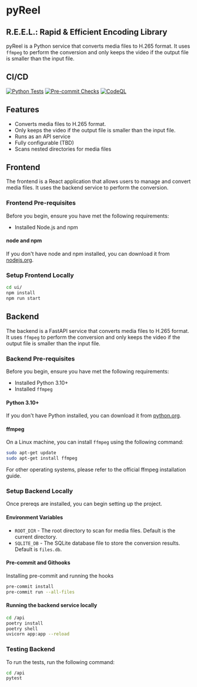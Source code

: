 # pyReel

## R.E.E.L.: Rapid & Efficient Encoding Library

pyReel is a Python service that converts media files to H.265 format. It uses `ffmpeg` to perform the conversion and only keeps the video if the output file is smaller than the input file.

## CI/CD

[![Python Tests](https://github.com/awhipp/pyReel/actions/workflows/run-pytest.yml/badge.svg)](https://github.com/awhipp/pyReel/actions/workflows/run-pytest.yml) [![Pre-commit Checks](https://github.com/awhipp/pyReel/actions/workflows/pre-commit-check.yml/badge.svg)](https://github.com/awhipp/pyReel/actions/workflows/pre-commit-check.yml) [![CodeQL](https://github.com/awhipp/pyReel/actions/workflows/github-code-scanning/codeql/badge.svg)](https://github.com/awhipp/pyReel/actions/workflows/github-code-scanning/codeql)

## Features

* Converts media files to H.265 format.
* Only keeps the video if the output file is smaller than the input file.
* Runs as an API service
* Fully configurable (TBD)
* Scans nested directories for media files

## Frontend

The frontend is a React application that allows users to manage and convert media files. It uses the backend service to perform the conversion.

### Frontend Pre-requisites

Before you begin, ensure you have met the following requirements:

* Installed Node.js and npm

#### node and npm

If you don't have node and npm installed, you can download it from [nodejs.org](https://nodejs.org/en/download/package-manager/current).


### Setup Frontend Locally

```sh
cd ui/
npm install
npm run start
```

## Backend

The backend is a FastAPI service that converts media files to H.265 format. It uses `ffmpeg` to perform the conversion and only keeps the video if the output file is smaller than the input file.

### Backend Pre-requisites

Before you begin, ensure you have met the following requirements:

* Installed Python 3.10+
* Installed `ffmpeg`

#### Python 3.10+

If you don't have Python installed, you can download it from [python.org](https://www.python.org/downloads/).

#### ffmpeg

On a Linux machine, you can install `ffmpeg` using the following command:

```sh
sudo apt-get update
sudo apt-get install ffmpeg
```

For other operating systems, please refer to the official ffmpeg installation guide.

### Setup Backend Locally

Once prereqs are installed, you can begin setting up the project.

#### Environment Variables

* `ROOT_DIR` - The root directory to scan for media files. Default is the current directory.
* `SQLITE_DB` - The SQLite database file to store the conversion results. Default is `files.db`.

#### Pre-commit and Githooks

Installing pre-commit and running the hooks

```sh
pre-commit install
pre-commit run --all-files
```

#### Running the backend service locally

```sh
cd /api
poetry install
poetry shell
uvicorn app:app --reload
```

### Testing Backend

To run the tests, run the following command:

```sh
cd /api
pytest
```

